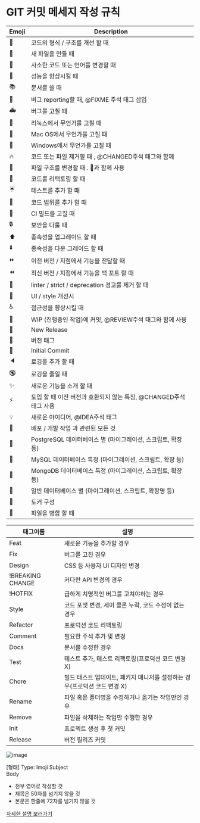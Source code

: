 # GIT 커밋 메세지 작성 규칙



| Emoji | Description | 
|------|---|
| 🎨 | 코드의 형식 / 구조를 개선 할 때 |
| 📰 | 새 파일을 만들 때 |
| 📝 | 사소한 코드 또는 언어를 변경할 때 |
| 🐎 | 성능을 향상시킬 때 |
| 📚 | 문서를 쓸 때 |
| 🐛 | 버그 reporting할 때, @FIXME 주석 태그 삽입 |
| 🚑 | 버그를 고칠 때 |
| 🐧 | 리눅스에서 무언가를 고칠 때 |
| 🍎 | Mac OS에서 무언가를 고칠 때 |
| 🏁 | Windows에서 무언가를 고칠 때 |
| 🔥 | 코드 또는 파일 제거할 때 , @CHANGED주석 태그와 함께 |
| 🚜 | 파일 구조를 변경할 때 . 🎨과 함께 사용 |
| 🔨 | 코드를 리팩토링 할 때 |
| ☔️ | 테스트를 추가 할 때 |
| 🔬 | 코드 범위를 추가 할 때 |
| 💚 | CI 빌드를 고칠 때 |
| 🔒 | 보안을 다룰 때 |
| ⬆️ | 종속성을 업그레이드 할 때 |
| ⬇️ | 종속성을 다운 그레이드 할 때 |
| ⏩ | 이전 버전 / 지점에서 기능을 전달할 때 |
| ⏪ | 최신 버전 / 지점에서 기능을 백 포트 할 때 |
| 👕 | linter / strict / deprecation 경고를 제거 할 때 |
| 💄 | UI / style 개선시 |
| ♿️ | 접근성을 향상시킬 때 |
| 🚧 | WIP (진행중인 작업)에 커밋, @REVIEW주석 태그와 함께 사용 |
| 💎 | New Release |
| 🔖 | 버전 태그 |
| 🎉 | Initial Commit |
| 🔈 | 로깅을 추가 할 때 |
| 🔇 | 로깅을 줄일 때 |
| ✨ | 새로운 기능을 소개 할 때 |
| ⚡️ | 도입 할 때 이전 버전과 호환되지 않는 특징, @CHANGED주석 태그 사용 |
| 💡 | 새로운 아이디어, @IDEA주석 태그 |
| 🚀 | 배포 / 개발 작업 과 관련된 모든 것
| 🐘 | PostgreSQL 데이터베이스 별 (마이그레이션, 스크립트, 확장 등) |
| 🐬 | MySQL 데이터베이스 특정 (마이그레이션, 스크립트, 확장 등) |
| 🍃 | MongoDB 데이터베이스 특정 (마이그레이션, 스크립트, 확장 등) |
| 🏦 | 일반 데이터베이스 별 (마이그레이션, 스크립트, 확장명 등) |
| 🐳 | 도커 구성 |
| 🤝 | 파일을 병합 할 때 |

| 태그이름 | 설명 | 
|------|---|
| Feat | 새로운 기능을 추가할 경우 |
| Fix | 버그를 고친 경우 |
| Design | CSS 등 사용자 UI 디자인 변경 |
| !BREAKING CHANGE | 커다란 API 변경의 경우 |
| !HOTFIX | 급하게 치명적인 버그를 고쳐야하는 경우 |
| Style | 코드 포맷 변경, 세미 콜론 누락, 코드 수정이 없는 경우 |
| Refactor | 프로덕션 코드 리팩토링 |
| Comment | 필요한 주석 추가 및 변경 |
| Docs | 문서를 수정한 경우 |
| Test | 테스트 추가, 테스트 리팩토링(프로덕션 코드 변경 X) |
| Chore | 빌드 태스트 업데이트, 패키지 매니저를 설정하는 경우(프로덕션 코드 변경 X) |
| Rename | 파일 혹은 폴더명을 수정하거나 옮기는 작업만인 경우 |
| Remove | 파일을 삭제하는 작업만 수행한 경우 |
| Init | 프로젝트 생성 후 첫 커밋 |
| Release | 버전 릴리즈 커밋 |

![image](https://github.com/AIVLE-ENTER/GIT-CONVENTION/assets/95211722/bdcd58a1-4d08-4ad3-85f8-b657cf5bf175)

[형태]
Type: Imoji Subject <br/>
Body
- 전부 영어로 작성할 것
- 제목은 50자를 넘기지 않을 것
- 본문은 한줄에 72자를 넘기지 않을 것


<a target="_blank" href="https://junhyunny.github.io/information/github/git-commit-message-rule/">자세한 설명 보러가기</a>
